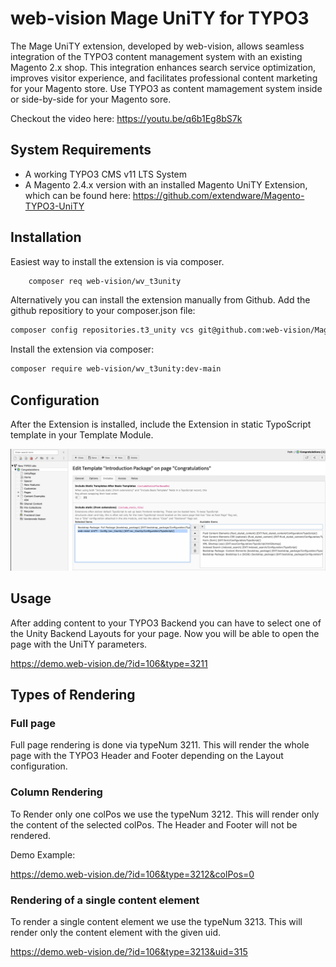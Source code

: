# web-vision Mage UniTY for TYPO3

The Mage UniTY extension, developed by web-vision, allows seamless integration of the TYPO3 content management system with an existing Magento 2.x shop.
This integration enhances search service optimization, improves visitor experience, and facilitates professional content marketing for your Magento store.
Use TYPO3 as content mamagement system inside or side-by-side for your Magento sore.

Checkout the video here: https://youtu.be/q6b1Eg8bS7k


## System Requirements
- A working TYPO3 CMS v11 LTS System
- A Magento 2.4.x version with an installed Magento UniTY Extension, which can be found here: https://github.com/extendware/Magento-TYPO3-UniTY


## Installation

Easiest way to install the extension is via composer.

```sh
    composer req web-vision/wv_t3unity
```

Alternatively you can install the extension manually from Github.
Add the github repositiory to your composer.json file:

```sh
composer config repositories.t3_unity vcs git@github.com:web-vision/Magento-TYPO3-UniTY.git
```

Install the extension via composer:

```sh
composer require web-vision/wv_t3unity:dev-main
```


## Configuration

After the Extension is installed, include the Extension in static TypoScript template in your Template Module.

![TYPO3 Backend showing the Template module and the include section, with the included Unity Extension on the Left side](Docs/Images/include-ext-in-static-template.png)

## Usage

After adding content to your TYPO3 Backend you can have to select one of the Unity Backend Layouts for your page. Now you will be able to open the page with
the  UniTY parameters.

https://demo.web-vision.de/?id=106&type=3211


## Types of Rendering

### Full page

Full page rendering is done via typeNum 3211. This will render the whole page with the TYPO3 Header and Footer depending on the Layout configuration.


### Column Rendering

To Render only one colPos we use the typeNum 3212. This will render only the content of the selected colPos. The Header and Footer will not be rendered.

Demo Example:

https://demo.web-vision.de/?id=106&type=3212&colPos=0

### Rendering of a single content element

To render a single content element we use the typeNum 3213. This will render only the content element with the given uid.

https://demo.web-vision.de/?id=106&type=3213&uid=315